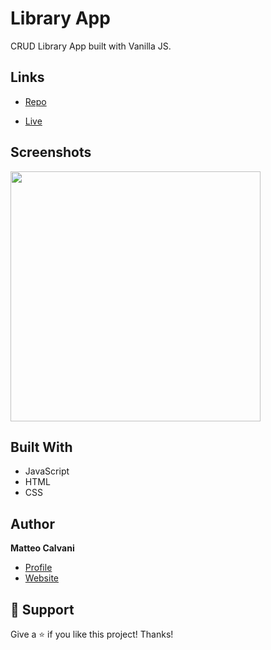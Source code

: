 # Library App

<p>CRUD Library App built with Vanilla JS.</p>

## Links

- [Repo](https://github.com/1987mat/LibraryApp 'Repo')

- [Live](https://1987mat.github.io/LibraryApp 'Live View')

## Screenshots

<img src="https://user-images.githubusercontent.com/64235918/195475140-40a0fc73-0eee-4995-a6ba-a2e0b8462c36.png" width="400"/>

## Built With

- JavaScript
- HTML
- CSS

## Author

**Matteo Calvani**

- [Profile](https://github.com/1987mat 'Matteo Calvani')
- [Website](https://1987mat.github.io/Portfolio_Site)

## 🤝 Support

Give a ⭐️ if you like this project! Thanks!
